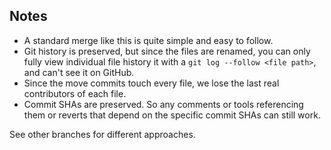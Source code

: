 ## Notes

- A standard merge like this is quite simple and easy to follow.
- Git history is preserved, but since the files are renamed, you can only fully view individual file history it with a `git log --follow <file path>`, and can't see it on GitHub.
- Since the move commits touch every file, we lose the last real contributors of each file.
- Commit SHAs are preserved. So any comments or tools referencing them or reverts that depend on the specific commit SHAs can still work.

See other branches for different approaches.
